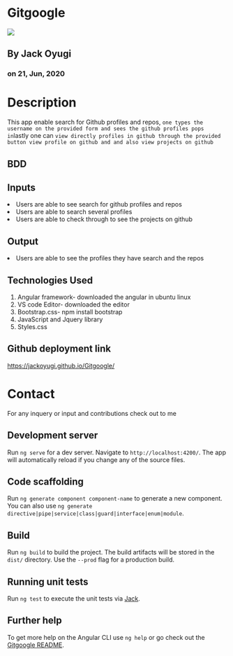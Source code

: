 # Gitgoogle
<img src="../assets/img/bac.jpg">

 ## By Jack Oyugi

### on 21, Jun, 2020

# Description
This app enable search for Github profiles and repos, `one types the username on the provided form and sees the github profiles pops in`lastly one can `view directly profiles in github through the provided button view profile on github and and also view projects on github` 

## BDD
## Inputs
<li>Users are able to see search for github profiles and repos </li>
<li>Users are able to search several profiles</li>
<li>Users are able to check through to see the projects on github</li>


## Output
<li>Users are able to see the profiles they have search and the repos</li>




## Technologies Used
<ol>
<li>Angular framework- downloaded the angular in ubuntu linux</li>
<li>VS code Editor- downloaded the editor</li>
<li>Bootstrap.css- npm install bootstrap</li>
<li>JavaScript and Jquery library</li>
<li>Styles.css</li>
</ol>

## Github deployment link
https://jackoyugi.github.io/Gitgoogle/


# Contact 
For any inquery or input and contributions check out to me

## Development server

Run `ng serve` for a dev server. Navigate to `http://localhost:4200/`. The app will automatically reload if you change any of the source files.

## Code scaffolding

Run `ng generate component component-name` to generate a new component. You can also use `ng generate directive|pipe|service|class|guard|interface|enum|module`.

## Build

Run `ng build` to build the project. The build artifacts will be stored in the `dist/` directory. Use the `--prod` flag for a production build.

## Running unit tests

Run `ng test` to execute the unit tests via [Jack](https://jackoyugi.github.io).


## Further help

To get more help on the Angular CLI use `ng help` or go check out the [Gitgoogle README](https://github.com/jackoyugi/README.md).